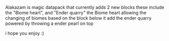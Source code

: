 Alakazam is magic datapack that currently adds 2 new blocks these include the "Biome heart", and "Ender quarry" the Biome heart allowing the changing of biomes based on the block below it add the ender quarry powered by throwing a ender pearl on top

i hope you enjoy :)
